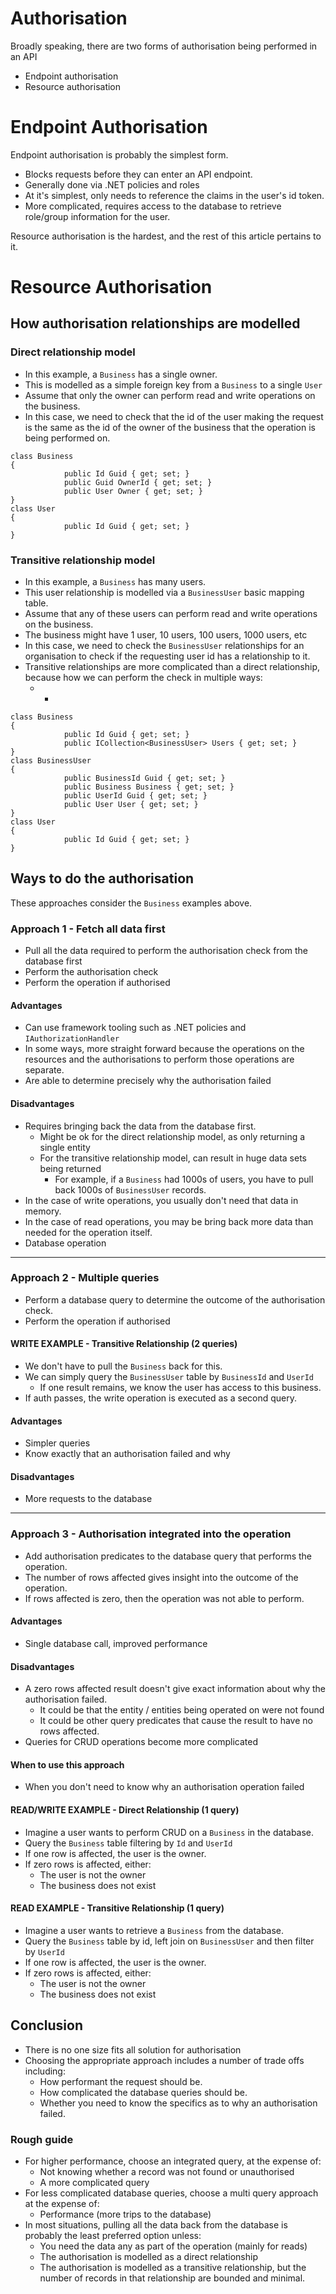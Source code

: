 # Authorisation

Broadly speaking, there are two forms of authorisation being performed in an API

- Endpoint authorisation
- Resource authorisation

# Endpoint Authorisation

Endpoint authorisation is probably the simplest form. 

- Blocks requests before they can enter an API endpoint.
- Generally done via .NET policies and roles
- At it's simplest, only needs to reference the claims in the user's id token.
- More complicated, requires access to the database to retrieve role/group information for the user.

Resource authorisation is the hardest, and the rest of this article pertains to it.

# Resource Authorisation

## How authorisation relationships are modelled

### Direct relationship model

- In this example, a `Business` has a single owner.
- This is modelled as a simple foreign key from a `Business` to a single `User`
- Assume that only the owner can perform read and write operations on the business.
- In this case, we need to check that the id of the user making the request is the same as the id of the owner of the business that the operation is being performed on.

```
class Business 
{
			public Id Guid { get; set; }
			public Guid OwnerId { get; set; }
			public User Owner { get; set; }
}
class User 
{
			public Id Guid { get; set; }
}
```



### Transitive relationship model

- In this example, a `Business` has many users.
- This user relationship is modelled via a `BusinessUser`  basic mapping table. 
- Assume that any of these users can perform read and write operations on the business.
- The business might have 1 user, 10 users, 100 users, 1000 users, etc
- In this case, we need to check the `BusinessUser` relationships for an organisation to check if the requesting user id has a relationship to it.
- Transitive relationships are more complicated than a direct relationship, because how we can perform the check in multiple ways:
  - - 

```
class Business 
{
			public Id Guid { get; set; }
			public ICollection<BusinessUser> Users { get; set; }
}
class BusinessUser 
{
			public BusinessId Guid { get; set; }
			public Business Business { get; set; }
			public UserId Guid { get; set; }
			public User User { get; set; }
}
class User 
{
			public Id Guid { get; set; }
}
```



## Ways to do the authorisation

These approaches consider the `Business` examples above.

### Approach 1 - Fetch all data first

- Pull all the data required to perform the authorisation check from the database first
- Perform the authorisation check
- Perform the operation if authorised

#### Advantages

- Can use framework tooling such as .NET policies and `IAuthorizationHandler`
- In some ways, more straight forward because the operations on the resources and the authorisations to perform those operations are separate.
- Are able to determine precisely why the authorisation failed

#### Disadvantages

- Requires bringing back the data from the database first.
  - Might be ok for the direct relationship model, as only returning a single entity
  - For the transitive relationship model, can result in huge data sets being returned
    - For example, if a `Business` had 1000s of users, you have to pull back 1000s of `BusinessUser` records.
- In the case of write operations, you usually don't need that data in memory.
- In the case of read operations, you may be bring back more data than needed for the operation itself.
- Database operation

---

### Approach 2 - Multiple queries

- Perform a database query to determine the outcome of the authorisation check.
- Perform the operation if authorised

#### WRITE EXAMPLE - Transitive Relationship (2 queries)

- We don't have to pull the `Business` back for this.
- We can simply query the `BusinessUser` table by `BusinessId` and `UserId`
  - If one result remains,  we know the user has access to this business.
- If auth passes, the write operation is executed as a second query.

#### Advantages

- Simpler queries
- Know exactly that an authorisation failed and why

#### Disadvantages

- More requests to the database

---

### Approach 3 - Authorisation integrated into the operation

- Add authorisation predicates to the database query that performs the operation.
- The number of rows affected gives insight into the outcome of the operation.
- If rows affected is zero, then the operation was not able to perform.

#### Advantages

- Single database call, improved performance

#### Disadvantages

- A zero rows affected result doesn't give exact information about why the authorisation failed.
  - It could be that the entity / entities being operated on were not found
  - It could be other query predicates that cause the result to have no rows affected.
- Queries for CRUD operations become more complicated

#### When to use this approach

- When you don't need to know why an authorisation operation failed

#### READ/WRITE EXAMPLE - Direct Relationship (1 query)

- Imagine a user wants to perform CRUD on a `Business` in the database.
- Query the `Business` table filtering by `Id` and `UserId`
- If one row is affected, the user is the owner.
- If zero rows is affected, either:
  - The user is not the owner
  - The business does not exist

#### READ EXAMPLE - Transitive Relationship (1 query)

- Imagine a user wants to retrieve a `Business` from the database.
- Query the `Business` table by id, left join on `BusinessUser` and then filter by `UserId`
- If one row is affected, the user is the owner.
- If zero rows is affected, either:
  - The user is not the owner
  - The business does not exist

## Conclusion

- There is no one size fits all solution for authorisation
- Choosing the appropriate approach includes a number of trade offs including:
  - How performant the request should be.
  - How complicated the database queries should be.
  - Whether you need to know the specifics as to why an authorisation failed.

### Rough guide

- For higher performance, choose an integrated query, at the expense of:
  - Not knowing whether a record was not found or unauthorised
  - A more complicated query
- For less complicated database queries, choose a multi query approach at the expense of:
  - Performance (more trips to the database)
- In most situations, pulling all the data back from the database is probably the least preferred option unless:
  - You need the data any as part of the operation (mainly for reads)
  - The authorisation is modelled as a direct relationship
  - The authorisation is modelled as a transitive relationship, but the number of records in that relationship are bounded and minimal.